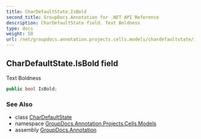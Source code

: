 ```yaml
---
title: CharDefaultState.IsBold
second_title: GroupDocs.Annotation for .NET API Reference
description: CharDefaultState field. Text Boldness
type: docs
weight: 50
url: /net/groupdocs.annotation.projects.cells.models/chardefaultstate/isbold/
---
```

## CharDefaultState.IsBold field

Text Boldness

```csharp
public bool IsBold;
```

### See Also

* class [CharDefaultState](../)
* namespace [GroupDocs.Annotation.Projects.Cells.Models](../../chardefaultstate/)
* assembly [GroupDocs.Annotation](../../../)


